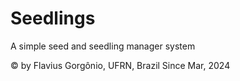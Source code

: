 # Seedlings
A simple seed and seedling manager system

© by Flavius Gorgônio, UFRN, Brazil
Since Mar, 2024
